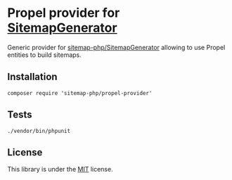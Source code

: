 Propel provider for [SitemapGenerator](https://github.com/sitemap-php/SitemapGenerator<Paste>)
====================================

Generic provider for [sitemap-php/SitemapGenerator](https://github.com/sitemap-php/SitemapGenerator)
allowing to use Propel entities to build sitemaps.

Installation
------------

```
composer require 'sitemap-php/propel-provider'
```

Tests
-----

```
./vendor/bin/phpunit
```

License
-------

This library is under the [MIT](LICENSE) license.
